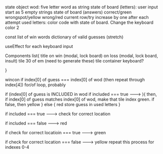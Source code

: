 state object
    wod: five letter word as string
    state of board (letters): user input start as 5 empty strings
    state of board (answers) correct/green wrongspot/yellow wrong/red
    current row/try increase by one after each attempt
    used letters: color code with state of board.  Change the keyboard color 2

const list of win words
dictionary of valid guesses (stretch)

useEffect for each keyboard input

Components list{
    title
    on win (modal, lock board)
    on loss (modal, lock board, insult)
    tile 30 of em (need to generate these)
    tile container
    keyboard?

}

wincon if index[0] of guess === index[0] of wod (then repeat through index[4]) for/of loop, probably

if (index[0] of guess is INCLUDED in wod if included === true ---> ){
    then, if index[0] of guess matches index[0] of wod, make that tile index green. if false, then yellow
} else {
    red store guess in used letters
}


if included === true ---> check for correct location

if included === false ---> red

if check for correct locatioin === true ---> green

if check for correct location === false ---> yellow
repeat this process for indexes 0-4

